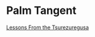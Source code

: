 # Palm Tangent
[Lessons From the Tsurezuregusa](https://palmtangent.com/lessons-from-the-tsurezuregusa.html)
